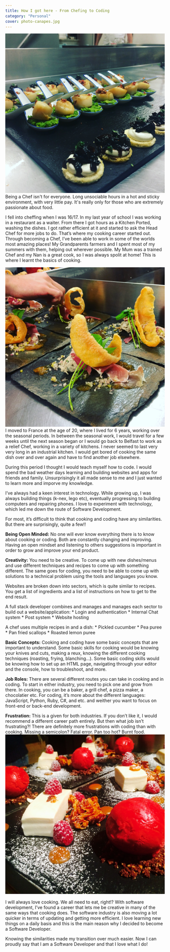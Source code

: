 ```yaml
---
title: How I got here - From Chefing to Coding
category: "Personal"
cover: photo-canapes.jpg
---
```

![pcollins.tech/photo-canapes.jpg](./photo-canapes.jpg)
Being a Chef isn't for everyone. Long unsociable hours in a hot and sticky environment, with very little pay. It's really only for those who are extremely passionate about food.

I fell into cheffing when I was 16/17. In my last year of school I was working in a restaurant as a waiter. From there I got hours as a Kitchen Ported, washing the dishes. I got rather efficient at it and started to ask the Head Chef for more jobs to do. That’s where my cooking career started out.  Through becoming a Chef, I’ve been able to work in some of the worlds most amazing places!
My Grandparents farmers and I spent most of my summers with them, helping out wherever possible. My Mum was a trained Chef and my Nan is a great cook, so I was always spolit at home! This is where I learnt the basics of cooking.

![pcollins.tech/photo-porkquaver.jpg](./photo-porkquaver.jpg)
I moved to France at the age of 20, where I lived for 6 years, working over the seasonal periods. In between the seasonal work, I would travel for a few weeks until the next season began or I would go back to Belfast to work as a relief Chef, working in a variety of kitchens. I never seemed to last very very long in an industrial kitchen. I would get bored of cooking the same dish over and over again and have to find another job elsewhere. 

During this period I thought I would teach myself how to code. I would spend the bad weather days learning and building websites and apps for friends and family. Unsurprisingly it all made sense to me and I just wanted to learn more and imporve my knowledge. 

I’ve always had a keen interest in technology. While growing up, I was always building things (k-nex, lego etc), eventually progressing to building computers and repairing phones. I love to experiment with technology, which led me down the route of Software Development.

For most, it’s difficult to think that cooking and coding have any similarities. But there are surprisingly, quite a few!!

**Being Open Minded:** No one will ever know everything there is to know about cooking or coding. Both are constantly changing and improving. Having an open mindset and listening to others suggestions is important in order to grow and improve your end product.
 
**Creativity:** You need to be creative. To come up with new dishes/menus and use different techniques and recipes to come up with something different. The same goes for coding, you need to be able to come up with solutions to a technical problem using the tools and languages you know.

Websites are broken down into sectors, which is  quite similar to recipes. You  get a list of ingredients and a list of instructions on how to get to the end result. 

A full stack developer combines and manages and manages each sector to build out a website/application:
	* Login and authentication
	* Internal Chat system
	* Post system
	* Website hosting
	
	
A chef uses multiple recipes in and a dish:
	* Pickled cucumber 
	* Pea puree
	* Pan fried scallops
	* Roasted lemon puree

**Basic Concepts:** Cooking and coding have some basic concepts that are important to understand.  Some basic skills for cooking would be knowing your knives and cuts, making a reux, knowing the different cooking techniques (roasting, frying, blanching…). Some basic coding skills would be knowing how to set up an HTML page, navigating through your editor and the console, how to troubleshoot, and more.

**Job Roles:** There are several different routes you can take in cooking and in coding.  To start in either industry, you need to pick one and grow from there. In cooking, you can be a baker, a grill chef, a pizza maker, a chocolatier etc. For coding, it’s more about the different languages: JavaScript, Python, Ruby, C#, and etc. and weither you want to focus on front-end or back-end development.
 
**Frustration:** This is a given for both industries. If you don’t like it, I would recommend a different career path entirely.  But then what job isn’t frustrating?!  There are definitely more frustrations with coding than with cooking. Missing a semicolon? Fatal error. Pan too hot? Burnt food. 
![pcollins.tech/photo-panacotta.jpg](./photo-panacotta.jpg)

I will always love cooking.  We all need to eat, right!? With software development, I’ve found a career that lets me be creative in many of the same ways that cooking does.  The software industry is also moving a lot quicker in terms of updating and getting more efficient. I love learning new things on a daily basis and this is the main reason why I decided to become a Software Developer.

Knowing the similarities made my transition over much easier. Now I can proudly say that I am a Software Developer and that I love what I do!
